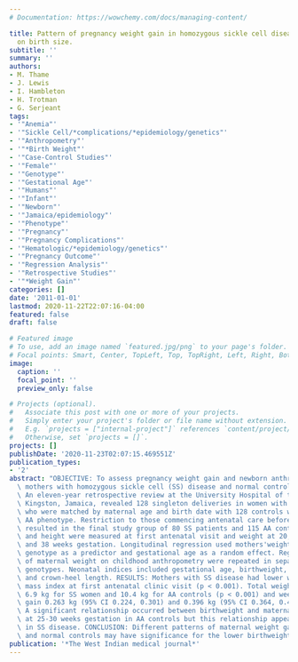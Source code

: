 ```yaml
---
# Documentation: https://wowchemy.com/docs/managing-content/

title: Pattern of pregnancy weight gain in homozygous sickle cell disease and effect
  on birth size.
subtitle: ''
summary: ''
authors:
- M. Thame
- J. Lewis
- I. Hambleton
- H. Trotman
- G. Serjeant
tags:
- '"Anemia"'
- '"Sickle Cell/*complications/*epidemiology/genetics"'
- '"Anthropometry"'
- '"*Birth Weight"'
- '"Case-Control Studies"'
- '"Female"'
- '"Genotype"'
- '"Gestational Age"'
- '"Humans"'
- '"Infant"'
- '"Newborn"'
- '"Jamaica/epidemiology"'
- '"Phenotype"'
- '"Pregnancy"'
- '"Pregnancy Complications"'
- '"Hematologic/*epidemiology/genetics"'
- '"Pregnancy Outcome"'
- '"Regression Analysis"'
- '"Retrospective Studies"'
- '"*Weight Gain"'
categories: []
date: '2011-01-01'
lastmod: 2020-11-22T22:07:16-04:00
featured: false
draft: false

# Featured image
# To use, add an image named `featured.jpg/png` to your page's folder.
# Focal points: Smart, Center, TopLeft, Top, TopRight, Left, Right, BottomLeft, Bottom, BottomRight.
image:
  caption: ''
  focal_point: ''
  preview_only: false

# Projects (optional).
#   Associate this post with one or more of your projects.
#   Simply enter your project's folder or file name without extension.
#   E.g. `projects = ["internal-project"]` references `content/project/deep-learning/index.md`.
#   Otherwise, set `projects = []`.
projects: []
publishDate: '2020-11-23T02:07:15.469551Z'
publication_types:
- '2'
abstract: "OBJECTIVE: To assess pregnancy weight gain and newborn anthropometry in\
  \ mothers with homozygous sickle cell (SS) disease and normal controls. METHODS:\
  \ An eleven-year retrospective review at the University Hospital of the West Indies,\
  \ Kingston, Jamaica, revealed 128 singleton deliveries in women with SS disease\
  \ who were matched by maternal age and birth date with 128 controls with a normal\
  \ AA phenotype. Restriction to those commencing antenatal care before 16 weeks gestation\
  \ resulted in the final study group of 80 SS patients and 115 AA controls. Weight\
  \ and height were measured at first antenatal visit and weight at 20, 25, 30, 35\
  \ and 38 weeks gestation. Longitudinal regression used mothers'weight as the outcome,\
  \ genotype as a predictor and gestational age as a random effect. Regression analyses\
  \ of maternal weight on childhood anthropometry were repeated in separate maternal\
  \ genotypes. Neonatal indices included gestational age, birthweight, head circumference\
  \ and crown-heel length. RESULTS: Mothers with SS disease had lower weight and body\
  \ mass index at first antenatal clinic visit (p < 0.001). Total weight gain was\
  \ 6.9 kg for SS women and 10.4 kg for AA controls (p < 0.001) and weekly weight\
  \ gain 0.263 kg (95% CI 0.224, 0.301) and 0.396 kg (95% CI 0.364, 0.427) respectively.\
  \ A significant relationship occurred between birthweight and maternal weight gain\
  \ at 25-30 weeks gestation in AA controls but this relationship appears delayed\
  \ in SS disease. CONCLUSION: Different patterns of maternal weight gain in SS mothers\
  \ and normal controls may have significance for the lower birthweight in SS mothers."
publication: '*The West Indian medical journal*'
---
```


